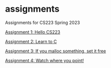 # assignments
Assignments for CS223 Spring 2023

[Assignment 1: Hello CS223](https://brynmawr-cs223-s23.github.io/website/assts/asst01.html)

[Assignment 2: Learn to C](https://brynmawr-cs223-s23.github.io/website/assts/asst02.html)

[Assignment 3: If you malloc something, set it free](https://brynmawr-cs223-s23.github.io/website/assts/asst03.html)

[Assignment 4: Watch where you point!](https://brynmawr-cs223-s23.github.io/website/assts/asst04.html)

